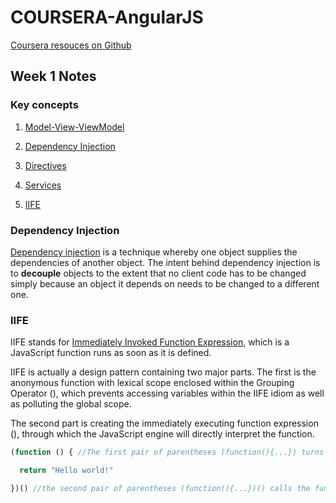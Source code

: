 # COURSERA-AngularJS
[Coursera resouces on Github](https://github.com/jhu-ep-coursera/fullstack-course5)

## Week 1 Notes
### Key concepts

  1. [Model-View-ViewModel](#mvvm)
  1. [Dependency Injection](#dependency-injection)
  1. [Directives](#directives)
  1. [Services](#services)

  1. [IIFE](#iife)

### Dependency Injection
  <a name="dependency-injection"></a><a name="Dependency Injection"></a>
  [Dependency injection](#dependency-injection) is a technique whereby one object supplies the dependencies of another object. The intent behind dependency injection is to **decouple** objects to the extent that no client code has to be changed simply because an object it depends on needs to be changed to a different one.

### IIFE
  IIFE stands for [Immediately Invoked Function Expression](https://developer.mozilla.org/en-US/docs/Glossary/IIFE), which is a JavaScript function runs as soon as it is defined.

  IIFE is actually a design pattern containing two major parts. The first is the anonymous function with lexical scope enclosed within the Grouping Operator (), which prevents accessing variables within the IIFE idiom as well as polluting the global scope.

  The second part is creating the immediately executing function expression (), through which the JavaScript engine will directly interpret the function.

  ```javascript
  (function () { //The first pair of parentheses (function(){...}) turns the code within (in this case, a function) into an expression

    return "Hello world!"

  })() //the second pair of parentheses (function(){...})() calls the function that results from that evaluated expression.


  ```

